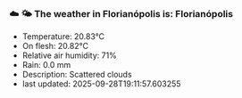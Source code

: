 ### ☁️ 🌤️  The weather in Florianópolis is: Florianópolis

- Temperature: 20.83°C
- On flesh: 20.82°C
- Relative air humidity: 71%
- Rain: 0.0 mm
- Description: Scattered clouds
- last updated: 2025-09-28T19:11:57.603255
